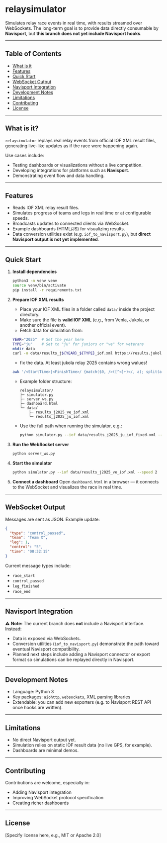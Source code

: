 # relaysimulator

Simulates relay race events in real time, with results streamed over WebSockets.
The long-term goal is to provide data directly consumable by **Navisport**, but **this branch does not yet include Navisport hooks**.

---

## Table of Contents

* [What is it](#what-is-it)
* [Features](#features)
* [Quick Start](#quick-start)
* [WebSocket Output](#websocket-output)
* [Navisport Integration](#navisport-integration)
* [Development Notes](#development-notes)
* [Limitations](#limitations)
* [Contributing](#contributing)
* [License](#license)

---

## What is it?

`relaysimulator` replays real relay events from official IOF XML result files, generating live-like updates as if the race were happening again.

Use cases include:

* Testing dashboards or visualizations without a live competition.
* Developing integrations for platforms such as **Navisport**.
* Demonstrating event flow and data handling.

---

## Features

* Reads IOF XML relay result files.
* Simulates progress of teams and legs in real time or at configurable speeds.
* Broadcasts updates to connected clients via WebSocket.
* Example dashboards (HTML/JS) for visualizing results.
* Data conversion utilities exist (e.g. `iof_to_navisport.py`), but **direct Navisport output is not yet implemented**.

---

## Quick Start

1. **Install dependencies**

   ```bash
   python3 -m venv venv
   source venv/bin/activate
   pip install -r requirements.txt
   ```

2. **Prepare IOF XML results**

   * Place your IOF XML files in a folder called `data/` inside the project directory.
   * Make sure the file is **valid IOF XML** (e.g., from Venla, Jukola, or another official event).
   * Fetch data for simulation from: 
    ```bash
    YEAR="2025"  # Set the year here
    TYPE="ju"    # Set to "ju" for juniors or "ve" for veterans
    mkdir data
    curl -o data/results_j${YEAR}_${TYPE}_iof.xml https://results.jukola.com/tulokset/results_j${YEAR}_${TYPE}_iof.xml
    ```
    * fix the data. At least jukola relay 2025 contains wrong walues! 
    ```bash
    awk '/<StartTime>|<FinishTime>/ {match($0, />([^<]+)</, a); split(a[1], dt, "T"); split(dt[2], t, ":"); if(t[1]<23){ cmd="date -d \""a[1]" +1 day\" +%Y-%m-%dT%H:%M:%S"; cmd | getline new; close(cmd); gsub(a[1], new)} }1' results_j2025_ju_iof.xml > results_j2025_ju_iof_fixed.xml
    ```



   * Example folder structure:

     ```
     relaysimulator/
     ├─ simulator.py
     ├─ server_ws.py
     ├─ dashboard.html
     └─ data/
         ├─ results_j2025_ve_iof.xml
         └─ results_j2025_ju_iof.xml
     ```
   * Use the full path when running the simulator, e.g.:

     ```bash
     python simulator.py --iof data/results_j2025_ju_iof_fixed.xml --speed 2
     ```

3. **Run the WebSocket server**

   ```bash
   python server_ws.py
   ```

4. **Start the simulator**

   ```bash
   python simulator.py --iof data/results_j2025_ve_iof.xml --speed 2
   ```

5. **Connect a dashboard**
   Open `dashboard.html` in a browser — it connects to the WebSocket and visualizes the race in real time.

---

## WebSocket Output

Messages are sent as JSON. Example update:

```json
{
  "type": "control_passed",
  "team": "Team X",
  "leg": 1,
  "control": "5",
  "time": "00:32:15"
}
```

Current message types include:

* `race_start`
* `control_passed`
* `leg_finished`
* `race_end`

---

## Navisport Integration

⚠️ **Note:** The current branch does **not** include a Navisport interface.
Instead:

* Data is exposed via WebSockets.
* Conversion utilities (`iof_to_navisport.py`) demonstrate the path toward eventual Navisport compatibility.
* Planned next steps include adding a Navisport connector or export format so simulations can be replayed directly in Navisport.

---

## Development Notes

* Language: Python 3
* Key packages: `aiohttp`, `websockets`, XML parsing libraries
* Extendable: you can add new exporters (e.g. to Navisport REST API once hooks are written).

---

## Limitations

* No direct Navisport output yet.
* Simulation relies on static IOF result data (no live GPS, for example).
* Dashboards are minimal demos.

---

## Contributing

Contributions are welcome, especially in:

* Adding Navisport integration
* Improving WebSocket protocol specification
* Creating richer dashboards

---

## License

\[Specify license here, e.g., MIT or Apache 2.0]
